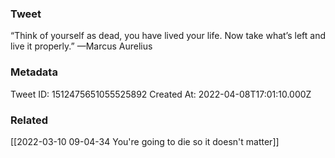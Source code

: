 ### Tweet
“Think of yourself as dead, you have lived your life. Now take what’s left and live it properly.” —Marcus Aurelius

### Metadata
Tweet ID: 1512475651055525892
Created At: 2022-04-08T17:01:10.000Z

### Related
[[2022-03-10 09-04-34 You're going to die so it doesn't matter]]

